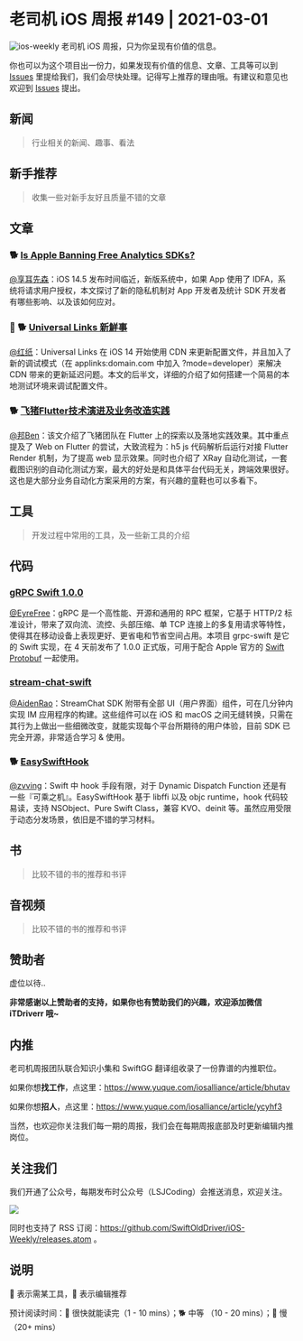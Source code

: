 # 老司机 iOS 周报 #149 | 2021-03-01

![ios-weekly](https://github.com/SwiftOldDriver/iOS-Weekly/blob/master/assets/ios-weekly.png?raw=true)
老司机 iOS 周报，只为你呈现有价值的信息。

你也可以为这个项目出一份力，如果发现有价值的信息、文章、工具等可以到 [Issues](https://github.com/SwiftOldDriver/iOS-Weekly/issues) 里提给我们，我们会尽快处理。记得写上推荐的理由哦。有建议和意见也欢迎到 [Issues](https://github.com/SwiftOldDriver/iOS-Weekly/issues) 提出。

## 新闻

> 行业相关的新闻、趣事、看法

## 新手推荐

> 收集一些对新手友好且质量不错的文章

## 文章

### 🐕 [Is Apple Banning Free Analytics SDKs?](https://steamclock.com/blog/2021/02/apple-tracking-analytics-sdks/)

[@享耳先森](https://github.com/iblacksun)：iOS 14.5 发布时间临近，新版系统中，如果 App 使用了 IDFA，系统将请求用户授权，本文探讨了新的隐私机制对 App 开发者及统计 SDK 开发者有哪些影响、以及该如何应对。

### 🚧 🐕 [Universal Links 新鮮事](https://medium.com/zrealm-ios-dev/universal-links-%E6%96%B0%E9%AE%AE%E4%BA%8B-12c5026da33d)

[@红纸](https://github.com/nianran)：Universal Links 在 iOS 14 开始使用 CDN 来更新配置文件，并且加入了新的调试模式（在 applinks:domain.com 中加入 ?mode=developer）来解决 CDN 带来的更新延迟问题。本文的后半文，详细的介绍了如何搭建一个简易的本地测试环境来调试配置文件。

### 🐕 [飞猪Flutter技术演进及业务改造实践](https://mp.weixin.qq.com/s/08EK76jn-zkqS9flbrAbRA)

[@邦Ben](https://weibo.com/linwenbang)：该文介绍了飞猪团队在 Flutter 上的探索以及落地实践效果。其中重点提及了 Web on Flutter 的尝试，大致流程为：h5 js 代码解析后运行对接 Flutter Render 机制，为了提高 web 显示效果。同时也介绍了 XRay 自动化测试，一套截图识别的自动化测试方案，最大的好处是和具体平台代码无关，跨端效果很好。这也是大部分业务自动化方案采用的方案，有兴趣的童鞋也可以多看下。


## 工具

> 开发过程中常用的工具，及一些新工具的介绍

## 代码

### [gRPC Swift 1.0.0](https://github.com/grpc/grpc-swift/releases/tag/1.0.0)

[@EyreFree](https://github.com/EyreFree)：gRPC 是一个高性能、开源和通用的 RPC 框架，它基于 HTTP/2 标准设计，带来了双向流、流控、头部压缩、单 TCP 连接上的多复用请求等特性，使得其在移动设备上表现更好、更省电和节省空间占用。本项目 grpc-swift 是它的 Swift 实现，在 4 天前发布了 1.0.0 正式版，可用于配合 Apple 官方的 [Swift Protobuf](https://github.com/apple/swift-protobuf) 一起使用。

### [stream-chat-swift](https://github.com/SwiftOldDriver/iOS-Weekly/issues/2628)

[@AidenRao](https://weibo.com/AidenRao)：StreamChat SDK 附带有全部 UI（用户界面）组件，可在几分钟内实现 IM 应用程序的构建。这些组件可以在 iOS 和 macOS 之间无缝转换，只需在其行为上做出一些细微改变，就能实现每个平台所期待的用户体验，目前 SDK 已完全开源，非常适合学习 & 使用。

### 🐕 [EasySwiftHook](https://github.com/623637646/SwiftHook)
[@zvving](https://github.com/zvving)：Swift 中 hook 手段有限，对于 Dynamic Dispatch Function 还是有一些『可乘之机』。EasySwiftHook 基于 libffi 以及 objc runtime，hook 代码较易读，支持 NSObject、Pure Swift Class，兼容 KVO、deinit 等。虽然应用受限于动态分发场景，依旧是不错的学习材料。

## 书

> 比较不错的书的推荐和书评

## 音视频

> 比较不错的书的推荐和书评

## 赞助者

虚位以待..

**非常感谢以上赞助者的支持，如果你也有赞助我们的兴趣，欢迎添加微信 iTDriverr 哦~**

## 内推

老司机周报团队联合知识小集和 SwiftGG 翻译组收录了一份靠谱的内推职位。

如果你想**找工作**，点这里：https://www.yuque.com/iosalliance/article/bhutav

如果你想**招人**，点这里：https://www.yuque.com/iosalliance/article/ycyhf3

当然，也欢迎你关注我们每一期的周报，我们会在每期周报底部及时更新编辑内推岗位。

## 关注我们

我们开通了公众号，每期发布时公众号（LSJCoding）会推送消息，欢迎关注。

![](https://github.com/SwiftOldDriver/iOS-Weekly/blob/master/assets/qrcode_for_wechat.jpg?raw=true)

同时也支持了 RSS 订阅：https://github.com/SwiftOldDriver/iOS-Weekly/releases.atom 。

## 说明

🚧 表示需某工具，🌟 表示编辑推荐

预计阅读时间：🐎 很快就能读完（1 - 10 mins）；🐕 中等 （10 - 20 mins）；🐢 慢（20+ mins）
